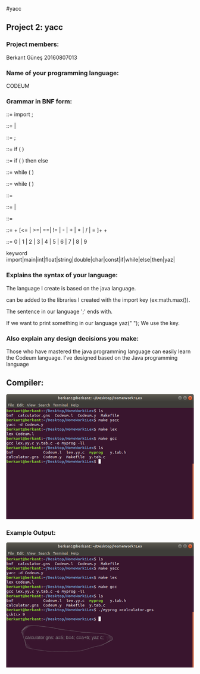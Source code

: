 #yacc
## Project 2: yacc
### Project members:
Berkant Güneş 20160807013
### Name of your programming language:
CODEUM
### Grammar in BNF form:

<single type import declaration> ::= import <type name> ;

<type declarations> ::= <type declaration> | <type declarations> <type declaration>

<expression statement> ::= <statement expression> ;

<if then statement>::= if ( <expression> ) <statement>

<if then else statement>::= if ( <expression> ) then <statement no short if> else <statement>


<while statement> ::= while ( <expression> ) <statement>

<while statement no short if> ::= while ( <expression> ) <statement no short if>

<constant expression> ::= <expression>

<assignment expression> ::= <conditional expression> | <assignment>

<expression> ::= <assignment expression>

<relational expression> ::= <expression> + [<= | >=| ==| != | - | + | * | / | = ]+ + <expression> 

<digit> ::= 0 | 1 | 2 | 3 | 4 | 5 | 6 | 7 | 8 | 9

keyword import|main|int|float|string|double|char|const|if|while|else|then|yaz|




### Explains the syntax of your language:
The language I create is based on the java language.

can be added to the libraries I created with the import key (ex:math.max()).

The sentence in our language ';' ends with.

If we want to print something in our language yaz(" "); We use the key.

### Also explain any design decisions you make:

Those who have mastered the java programming language can easily learn the Codeum language.
I've designed based on the Java programming language

## Compiler:

![compiler image](https://github.com/brknt/yacc/blob/master/compiler.png)

### Example Output:
![Example image](https://github.com/brknt/yacc/blob/master/export%20(1).png)
